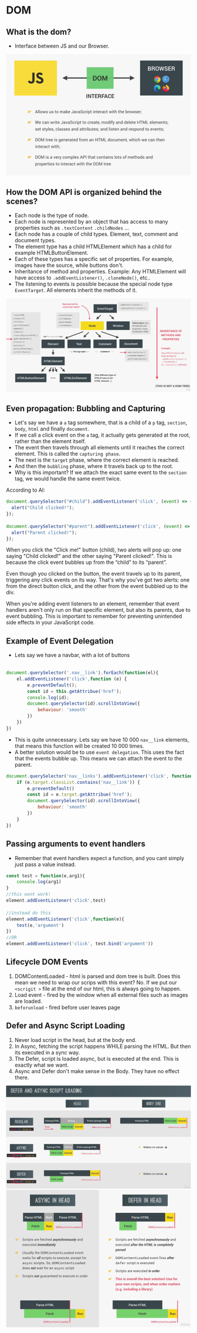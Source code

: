 # DOM

## What is the dom? 

- Interface between JS and our Browser.

![dom](dom.png)

## How the DOM API is organized behind the scenes?

- Each node is the type of node.
- Each node is represented by an object that has access to many properties such as `.textContent` `.childNodes` ...
- Each node has a couple of child types. Element, text, comment and document types.
- The element type has a child HTMLElement which has a child for example HTMLButtonElement.
- Each of these types has a specific set of properties. For example, images have the source, while buttons don't.
- Inheritance of method and properties. Example: Any HTMLElement will have access to `.addEventListener()`, `.cloneNode()`, etc..
- The listening to events is possible because the special node type `EventTarget`. All elements inherit the methods of it.


![domOrg](dom-org.png)

## Even propagation: Bubbling and Capturing

- Let's say we have a `a` tag somewhere, that is a child of a `p` tag, `section`, `body`, `html` and finally `document`.
- If we call a click event on the `a` tag, it actually gets generated  at the root, rather than the element itself.
- The event then travels through all elements until it reaches the correct element. This is called the `capturing phase`.
- The next is the `target` phase, where the correct element is reached. 
- And then the `bubbling` phase, where it travels back up to the root.
- Why is this important? If we attach the exact same event to the `section` tag, we would handle the same event twice.

According to AI: 

```javascript
document.querySelector("#child").addEventListener('click', (event) => {
  alert("Child clicked!");
});

document.querySelector("#parent").addEventListener('click', (event) => {
  alert("Parent clicked!");
});
```

When you click the "Click me!" button (child), two alerts will pop up: one saying "Child clicked!" and the other saying "Parent clicked!". This is because the click event bubbles up from the “child” to its “parent”.

Even though you clicked on the button, the event travels up to its parent, triggering any click events on its way. That's why you've got two alerts: one from the direct button click, and the other from the event bubbled up to the div.

When you're adding event listeners to an element, remember that event handlers aren't only run on that specific element, but also its parents, due to event bubbling. This is important to remember for preventing unintended side effects in your JavaScript code.


## Example of Event Delegation 

- Lets say we have a navbar, with a lot of buttons
```javascript

document.querySelector('.nav__link').forEach(function(el){
    el.addEventListener('click',function (e) {
        e.preventDefault();
        const id = this.getAttribue('href');
        console.log(id);
        document.querySelector(id).scrollIntoView({
            behaviour: 'smooth'
        })
    })
})
```
- This is quite unnecessary. Lets say we have 10 000 `nav__link` elements, that means this function will be created 10 000 times.
- A better solution would be to use `event delegation`. This uses the fact that the events bubble up. This means we can attach the event to the parent.

```javascript
document.querySelector('nav__links').addEventListener('click', function(e){
    if (e.target.classList.contains('nav__link')) {
        e.preventDefault()
        const id = e.target.getAttribue('href');
        document.querySelector(id).scrollIntoView({
            behaviour: 'smooth'
        })
    }
})
```

## Passing arguments to event handlers

- Remember that event handlers expect a function, and you cant simply just pass a value instead.


```javascript
const test = function(e,arg1){
    console.log(arg1)
}
//this wont work!
element.addEventListener('click',test)

//instead do this
element.addEventListener('click',function(e){
    test(e,'argument')
})
//OR
element.addEventListener('click', test.bind('argument'))
```

## Lifecycle DOM Events

1. DOMContentLoaded - html is parsed and dom tree is built. Does this mean we need to wrap our scrips with this event? No. If we put our `<scrigit >` file at the end of our html, this is always going to happen.
2. Load event - fired by the window when all external files such as images are loaded.
3. `beforunload` - fired before user leaves page


## Defer and Async Script Loading

1. Never load script in the head, but at the body end.
2. In Async, fetching the script happens WHILE parsing the HTML. But then its executed in a sync way.
3. The Defer, script is loaded async, but is executed at the end. This is exactly what we want. 
4. Async and Defer don't make sense in the Body. They have no effect there.

![defer](defer-async-script.png)
![deferVsAsync](defer-vs-async.png)